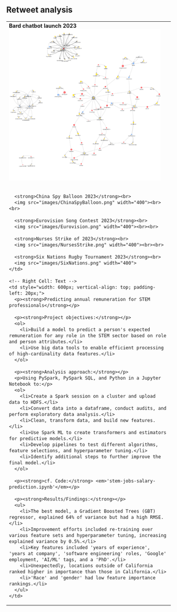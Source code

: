 ## Retweet analysis

<table>
  <tr>
    <!-- Left Cell: Images -->
    <td style="width: 420px; vertical-align: top;">
      <strong>Bard chatbot launch 2023</strong><br>
      <img src="images/bard.png" width="400"><br><br>

      <strong>China Spy Balloon 2023</strong><br>
      <img src="images/ChinaSpyBalloon.png" width="400"><br><br>

      <strong>Eurovision Song Contest 2023</strong><br>
      <img src="images/Eurovision.png" width="400"><br><br>

      <strong>Nurses Strike of 2023</strong><br>
      <img src="images/NursesStrike.png" width="400"><br><br>

      <strong>Six Nations Rugby Tournament 2023</strong><br>
      <img src="images/SixNations.png" width="400">
    </td>

    <!-- Right Cell: Text -->
    <td style="width: 600px; vertical-align: top; padding-left: 20px;">
      <p><strong>Predicting annual remuneration for STEM professionals</strong></p>

      <p><strong>Project objectives:</strong></p>
      <ol>
        <li>Build a model to predict a person's expected remuneration for any role in the STEM sector based on role and person attributes.</li>
        <li>Use big data tools to enable efficient processing of high-cardinality data features.</li>
      </ol>

      <p><strong>Analysis approach:</strong></p>
      <p>Using PySpark, PySpark SQL, and Python in a Jupyter Notebook to:</p>
      <ol>
        <li>Create a Spark session on a cluster and upload data to HDFS.</li>
        <li>Convert data into a dataframe, conduct audits, and perform exploratory data analysis.</li>
        <li>Clean, transform data, and build new features.</li>
        <li>Use Spark ML to create transformers and estimators for predictive models.</li>
        <li>Develop pipelines to test different algorithms, feature selections, and hyperparameter tuning.</li>
        <li>Identify additional steps to further improve the final model.</li>
      </ol>

      <p><strong>cf. Code:</strong> <em>'stem-jobs-salary-prediction.ipynb'</em></p>

      <p><strong>Results/Findings:</strong></p>
      <ul>
        <li>The best model, a Gradient Boosted Trees (GBT) regressor, explained 64% of variance but had a high RMSE.</li>
        <li>Improvement efforts included re-training over various feature sets and hyperparameter tuning, increasing explained variance by 0.5%.</li>
        <li>Key features included 'years of experience', 'years at company', 'software engineering' roles, 'Google' employment, 'AI/ML' tags, and a 'PhD'.</li>
        <li>Unexpectedly, locations outside of California ranked higher in importance than those in California.</li>
        <li>'Race' and 'gender' had low feature importance rankings.</li>
      </ul>
    </td>
  </tr>
</table>

